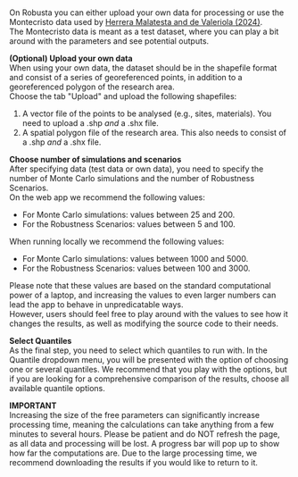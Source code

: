 <br>

On Robusta you can either upload your own data for processing or use the Montecristo data used by [Herrera Malatesta and de Valeriola (2024)](https://journals.plos.org/plosone/article?id=10.1371/journal.pone.0307743). <br>
The Montecristo data is meant as a test dataset, where you can play a bit around with the parameters and see potential outputs. 

**(Optional) Upload your own data** <br>
When using your own data, the dataset should be in the shapefile format and consist of a series of georeferenced points, in addition to a georeferenced polygon of the research area. <br>
Choose the tab "Upload" and upload the following shapefiles:
1. A vector file of the points to be analysed (e.g., sites, materials). You need to upload a .shp *and* a .shx file.
2. A spatial polygon file of the research area. This also needs to consist of a .shp *and* a .shx file.


**Choose number of simulations and scenarios** <br>
After specifying data (test data or own data), you need to specify the number of Monte Carlo simulations and the number of Robustness Scenarios. <br>
On the web app we recommend the following values: 
- For Monte Carlo simulations: values between 25 and 200. 
- For the Robustness Scenarios: values between 5 and 100. 

When running locally we recommend the following values: 
- For Monte Carlo simulations: values between 1000 and 5000. 
- For the Robustness Scenarios: values between 100 and 3000. 

Please note that these values are based on the standard computational power of a laptop, and increasing the values to even larger numbers can lead the app to behave in unpredicatable ways. <br>
However, users should feel free to play around with the values to see how it changes the results, as well as modifying the source code to their needs. 

**Select Quantiles** <br>
As the final step, you need to select which quantiles to run with. In the Quantile dropdown menu, you will be presented with the option of choosing one or several quantiles. 
We recommend that you play with the options, but if you are looking for a comprehensive comparison of the results, choose all available quantile options.

**IMPORTANT** <br>
Increasing the size of the free parameters can significantly increase processing time, meaning the calculations can take anything from a few minutes to several hours. 
Please be patient and do NOT refresh the page, as all data and processing will be lost. A progress bar will pop up to show how far the computations are. 
Due to the large processing time, we recommend downloading the results if you would like to return to it.
